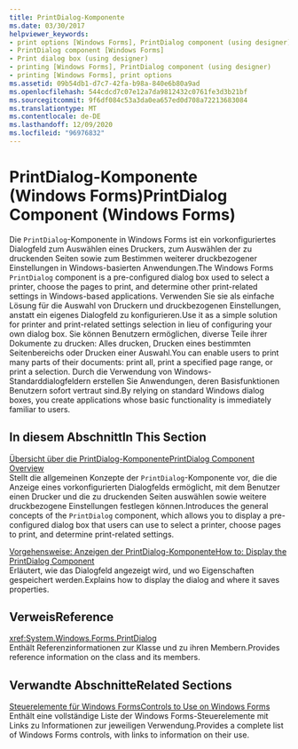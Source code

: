 ```yaml
---
title: PrintDialog-Komponente
ms.date: 03/30/2017
helpviewer_keywords:
- print options [Windows Forms], PrintDialog component (using designer)
- PrintDialog component [Windows Forms]
- Print dialog box (using designer)
- printing [Windows Forms], PrintDialog component (using designer)
- printing [Windows Forms], print options
ms.assetid: 09b54db1-d7c7-42fa-b98a-840e6b80a9ad
ms.openlocfilehash: 544cdcd7c07e12a7da9812432c0761fe3d3b21bf
ms.sourcegitcommit: 9f6df084c53a3da0ea657ed0d708a72213683084
ms.translationtype: MT
ms.contentlocale: de-DE
ms.lasthandoff: 12/09/2020
ms.locfileid: "96976832"
---
```

# <a name="printdialog-component-windows-forms"></a><span data-ttu-id="a4d5a-102">PrintDialog-Komponente (Windows Forms)</span><span class="sxs-lookup"><span data-stu-id="a4d5a-102">PrintDialog Component (Windows Forms)</span></span>
<span data-ttu-id="a4d5a-103">Die `PrintDialog`-Komponente in Windows Forms ist ein vorkonfiguriertes Dialogfeld zum Auswählen eines Druckers, zum Auswählen der zu druckenden Seiten sowie zum Bestimmen weiterer druckbezogener Einstellungen in Windows-basierten Anwendungen.</span><span class="sxs-lookup"><span data-stu-id="a4d5a-103">The Windows Forms `PrintDialog` component is a pre-configured dialog box used to select a printer, choose the pages to print, and determine other print-related settings in Windows-based applications.</span></span> <span data-ttu-id="a4d5a-104">Verwenden Sie sie als einfache Lösung für die Auswahl von Druckern und druckbezogenen Einstellungen, anstatt ein eigenes Dialogfeld zu konfigurieren.</span><span class="sxs-lookup"><span data-stu-id="a4d5a-104">Use it as a simple solution for printer and print-related settings selection in lieu of configuring your own dialog box.</span></span> <span data-ttu-id="a4d5a-105">Sie können Benutzern ermöglichen, diverse Teile ihrer Dokumente zu drucken: Alles drucken, Drucken eines bestimmten Seitenbereichs oder Drucken einer Auswahl.</span><span class="sxs-lookup"><span data-stu-id="a4d5a-105">You can enable users to print many parts of their documents: print all, print a specified page range, or print a selection.</span></span> <span data-ttu-id="a4d5a-106">Durch die Verwendung von Windows-Standarddialogfeldern erstellen Sie Anwendungen, deren Basisfunktionen Benutzern sofort vertraut sind.</span><span class="sxs-lookup"><span data-stu-id="a4d5a-106">By relying on standard Windows dialog boxes, you create applications whose basic functionality is immediately familiar to users.</span></span>  
  
## <a name="in-this-section"></a><span data-ttu-id="a4d5a-107">In diesem Abschnitt</span><span class="sxs-lookup"><span data-stu-id="a4d5a-107">In This Section</span></span>  
 [<span data-ttu-id="a4d5a-108">Übersicht über die PrintDialog-Komponente</span><span class="sxs-lookup"><span data-stu-id="a4d5a-108">PrintDialog Component Overview</span></span>](printdialog-component-overview-windows-forms.md)  
 <span data-ttu-id="a4d5a-109">Stellt die allgemeinen Konzepte der `PrintDialog`-Komponente vor, die die Anzeige eines vorkonfigurierten Dialogfelds ermöglicht, mit dem Benutzer einen Drucker und die zu druckenden Seiten auswählen sowie weitere druckbezogene Einstellungen festlegen können.</span><span class="sxs-lookup"><span data-stu-id="a4d5a-109">Introduces the general concepts of the `PrintDialog` component, which allows you to display a pre-configured dialog box that users can use to select a printer, choose pages to print, and determine print-related settings.</span></span>  
  
 [<span data-ttu-id="a4d5a-110">Vorgehensweise: Anzeigen der PrintDialog-Komponente</span><span class="sxs-lookup"><span data-stu-id="a4d5a-110">How to: Display the PrintDialog Component</span></span>](how-to-display-the-printdialog-component.md)  
 <span data-ttu-id="a4d5a-111">Erläutert, wie das Dialogfeld angezeigt wird, und wo Eigenschaften gespeichert werden.</span><span class="sxs-lookup"><span data-stu-id="a4d5a-111">Explains how to display the dialog and where it saves properties.</span></span>  
  
## <a name="reference"></a><span data-ttu-id="a4d5a-112">Verweis</span><span class="sxs-lookup"><span data-stu-id="a4d5a-112">Reference</span></span>  
 <xref:System.Windows.Forms.PrintDialog>  
 <span data-ttu-id="a4d5a-113">Enthält Referenzinformationen zur Klasse und zu ihren Membern.</span><span class="sxs-lookup"><span data-stu-id="a4d5a-113">Provides reference information on the class and its members.</span></span>  
  
## <a name="related-sections"></a><span data-ttu-id="a4d5a-114">Verwandte Abschnitte</span><span class="sxs-lookup"><span data-stu-id="a4d5a-114">Related Sections</span></span>  
 [<span data-ttu-id="a4d5a-115">Steuerelemente für Windows Forms</span><span class="sxs-lookup"><span data-stu-id="a4d5a-115">Controls to Use on Windows Forms</span></span>](controls-to-use-on-windows-forms.md)  
 <span data-ttu-id="a4d5a-116">Enthält eine vollständige Liste der Windows Forms-Steuerelemente mit Links zu Informationen zur jeweiligen Verwendung.</span><span class="sxs-lookup"><span data-stu-id="a4d5a-116">Provides a complete list of Windows Forms controls, with links to information on their use.</span></span>
